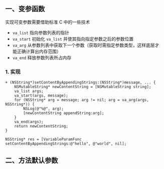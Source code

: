 ## 一、变参函数

实现可变参数需要借助标准 C 中的一些技术

- `va_list` 指向参数列表的指针
- `va_start` 初始化 `va_list` 并使其指向指定参数之后的参数位置
- `va_arg` 从参数列表中获取下一个参数（获取时需指定参数类型，这样底层才能正确计算出内存范围）
- `va_end` 释放参数列表所占内存

### 1. 实现

```
+ (NSString*)setContentByAppendingStrings:(NSString*)message, ... {
    NSMutableString* newContentString = [NSMutableString string];
    va_list args;
    va_start(args, message);
    for (NSString* arg = message; arg != nil; arg = va_arg(args, NSString*)) {
        NSLog(@"%@", arg);
        [newContentString appendString:arg];
    }
    va_end(args);
    return newContentString;
}

NSString* res = [VariableParamFunc setContentByAppendingStrings:@"hello", @"world", nil];
```

## 二、方法默认参数

